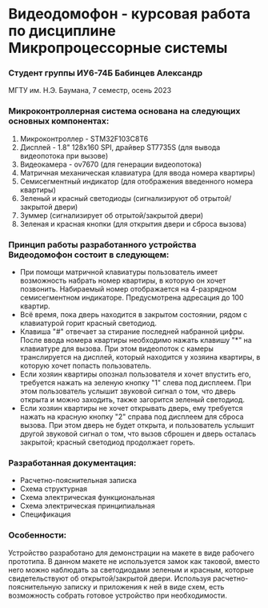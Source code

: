 # Видеодомофон - курсовая работа по дисциплине Микропроцессорные системы
### Студент группы ИУ6-74Б Бабинцев Александр
МГТУ им. Н.Э. Баумана, 7 семестр, осень 2023

### Микроконтроллерная система основана на следующих основных компонентах:
1. Микроконтроллер - STM32F103C8T6
2. Дисплей - 1.8" 128x160 SPI, драйвер ST7735S (для вывода видеопотока при вызове)
3. Видеокамера - ov7670 (для генерации видеопотока)
4. Матричная механическая клавиатура (для ввода номера квартиры)
5. Семисегментный индикатор (для отображения введенного номера квартиры)
6. Зеленый и красный светодиоды (сигнализируют об отрытой/закрытой двери)
7. Зуммер (сигнализирует об отрытой/закрытой двери)
8. Зеленая и красная кнопки (для открытия двери и сброса вызова)

### Принцип работы разработанного устройства Видеодомофон состоит в следующем:
+ При помощи матричной клавиатуры пользователь имеет возможность набрать номер квартиры, в которую он хочет позвонить. Набираемый номер отображается на 4-разрядном семисегментном индикаторе. Предусмотрена адресация до 100 квартир.
+ Всё время, пока дверь находится в закрытом состоянии, рядом с клавиатурой горит красный светодиод.
+ Клавиша "#" отвечает за стирание последней набранной цифры. После ввода номера квартиры необходимо нажать клавишу "*" на клавиатуре для вызова. При этом видеопоток с камеры транслируется на дисплей, который находится у хозяина квартиры, в которую хочет попасть пользователь.
+ Если хозяин квартиры опознал пользователя и хочет впустить его, требуется нажать на зеленую кнопку "1" слева под дисплеем. При этом пользователь услышит звуковой сигнал о том, что дверь открыта и можно заходить, также загорится зеленый светодиод.
+ Если хозяин квартиры не хочет открывать дверь, ему требуется нажать на красную кнопку "2" справа под дисплеем для сброса вызова. При этом дверь не будет открыта, и пользователь услышит другой звуковой сигнал о том, что вызов сброшен и дверь осталась закрытой; красный светодиод продолжает гореть.

### Разработанная документация:
+ Расчетно-пояснительная записка
+ Схема структурная
+ Схема электрическая функциональная
+ Схема электрическая принципиальная
+ Спецификация

### Особенности:
Устройство разработано для демонстрации на макете в виде рабочего прототипа.
В данном макете не используется замок как таковой, вместо него можно наблюдать за светодиодами зеленым и красным, которые свидетельствуют об открытой/закрытой двери. Используя расчетно-пояснительную записку и приложения к ней в виде схем, есть возможность собрать готовое устройство при необходимости.
